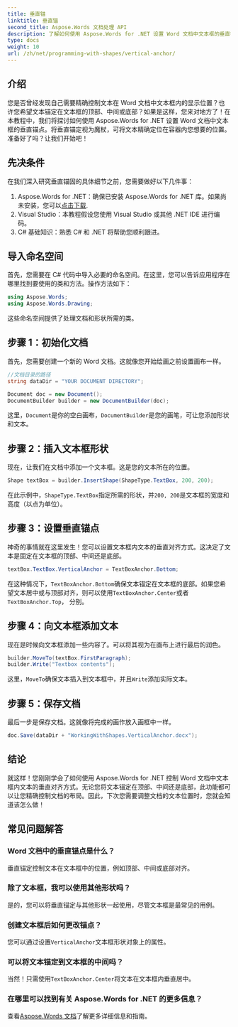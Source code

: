 ```yaml
---
title: 垂直锚
linktitle: 垂直锚
second_title: Aspose.Words 文档处理 API
description: 了解如何使用 Aspose.Words for .NET 设置 Word 文档中文本框的垂直锚点位置。包含简单的分步指南。
type: docs
weight: 10
url: /zh/net/programming-with-shapes/vertical-anchor/
---
```

## 介绍

您是否曾经发现自己需要精确控制文本在 Word 文档中文本框内的显示位置？也许您希望文本锚定在文本框的顶部、中间或底部？如果是这样，您来对地方了！在本教程中，我们将探讨如何使用 Aspose.Words for .NET 设置 Word 文档中文本框的垂直锚点。将垂直锚定视为魔杖，可将文本精确定位在容器内您想要的位置。准备好了吗？让我们开始吧！

## 先决条件

在我们深入研究垂直锚固的具体细节之前，您需要做好以下几件事：

1.  Aspose.Words for .NET：确保已安装 Aspose.Words for .NET 库。如果尚未安装，您可以[点击下载](https://releases.aspose.com/words/net/).
2. Visual Studio：本教程假设您使用 Visual Studio 或其他 .NET IDE 进行编码。
3. C# 基础知识：熟悉 C# 和 .NET 将帮助您顺利跟进。

## 导入命名空间

首先，您需要在 C# 代码中导入必要的命名空间。在这里，您可以告诉应用程序在哪里找到要使用的类和方法。操作方法如下：

```csharp
using Aspose.Words;
using Aspose.Words.Drawing;
```

这些命名空间提供了处理文档和形状所需的类。

## 步骤 1：初始化文档

首先，您需要创建一个新的 Word 文档。这就像您开始绘画之前设置画布一样。

```csharp
//文档目录的路径
string dataDir = "YOUR DOCUMENT DIRECTORY";

Document doc = new Document();
DocumentBuilder builder = new DocumentBuilder(doc);
```

这里，`Document`是你的空白画布，`DocumentBuilder`是您的画笔，可让您添加形状和文本。

## 步骤 2：插入文本框形状

现在，让我们在文档中添加一个文本框。这是您的文本所在的位置。 

```csharp
Shape textBox = builder.InsertShape(ShapeType.TextBox, 200, 200);
```

在此示例中，`ShapeType.TextBox`指定所需的形状，并`200, 200`是文本框的宽度和高度（以点为单位）。

## 步骤 3：设置垂直锚点

神奇的事情就在这里发生！您可以设置文本框内文本的垂直对齐方式。这决定了文本是固定在文本框的顶部、中间还是底部。

```csharp
textBox.TextBox.VerticalAnchor = TextBoxAnchor.Bottom;
```

在这种情况下，`TextBoxAnchor.Bottom`确保文本锚定在文本框的底部。如果您希望文本居中或与顶部对齐，则可以使用`TextBoxAnchor.Center`或者`TextBoxAnchor.Top`， 分别。

## 步骤 4：向文本框添加文本

现在是时候向文本框添加一些内容了。可以将其视为在画布上进行最后的润色。

```csharp
builder.MoveTo(textBox.FirstParagraph);
builder.Write("Textbox contents");
```

这里，`MoveTo`确保文本插入到文本框中，并且`Write`添加实际文本。

## 步骤 5：保存文档

最后一步是保存文档。这就像将完成的画作放入画框中一样。

```csharp
doc.Save(dataDir + "WorkingWithShapes.VerticalAnchor.docx");
```

## 结论

就这样！您刚刚学会了如何使用 Aspose.Words for .NET 控制 Word 文档中文本框内文本的垂直对齐方式。无论您将文本锚定在顶部、中间还是底部，此功能都可以让您精确控制文档的布局。因此，下次您需要调整文档的文本位置时，您就会知道该怎么做！

## 常见问题解答

### Word 文档中的垂直锚点是什么？
垂直锚定控制文本在文本框中的位置，例如顶部、中间或底部对齐。

### 除了文本框，我可以使用其他形状吗？
是的，您可以将垂直锚定与其他形状一起使用，尽管文本框是最常见的用例。

### 创建文本框后如何更改锚点？
您可以通过设置`VerticalAnchor`文本框形状对象上的属性。

### 可以将文本锚定到文本框的中间吗？
当然！只需使用`TextBoxAnchor.Center`将文本在文本框内垂直居中。

### 在哪里可以找到有关 Aspose.Words for .NET 的更多信息？
查看[Aspose.Words 文档](https://reference.aspose.com/words/net/)了解更多详细信息和指南。